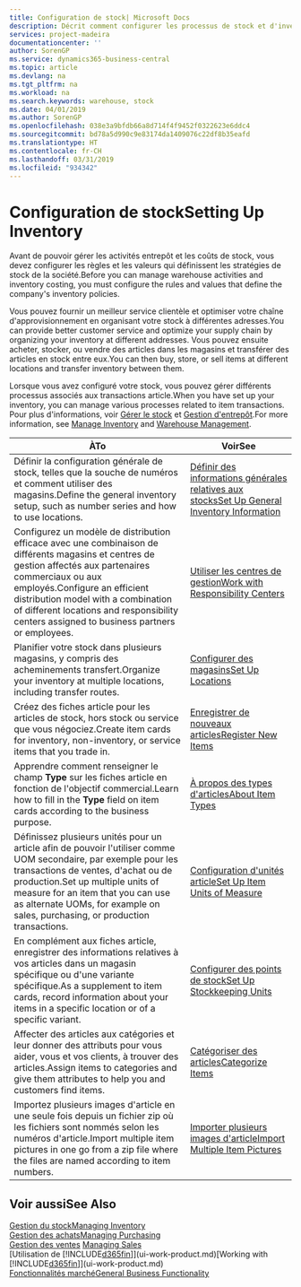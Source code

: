 ```yaml
---
title: Configuration de stock| Microsoft Docs
description: Décrit comment configurer les processus de stock et d'inventaire, y compris les acheminements pour le transfert et les magasins, tels que des entrepôts.
services: project-madeira
documentationcenter: ''
author: SorenGP
ms.service: dynamics365-business-central
ms.topic: article
ms.devlang: na
ms.tgt_pltfrm: na
ms.workload: na
ms.search.keywords: warehouse, stock
ms.date: 04/01/2019
ms.author: SorenGP
ms.openlocfilehash: 038e3a9bfdb66a8d714f4f9452f0322623e6ddc4
ms.sourcegitcommit: bd78a5d990c9e83174da1409076c22df8b35eafd
ms.translationtype: HT
ms.contentlocale: fr-CH
ms.lasthandoff: 03/31/2019
ms.locfileid: "934342"
---
```

# <a name="setting-up-inventory"></a><span data-ttu-id="5f0fd-103">Configuration de stock</span><span class="sxs-lookup"><span data-stu-id="5f0fd-103">Setting Up Inventory</span></span>
<span data-ttu-id="5f0fd-104">Avant de pouvoir gérer les activités entrepôt et les coûts de stock, vous devez configurer les règles et les valeurs qui définissent les stratégies de stock de la société.</span><span class="sxs-lookup"><span data-stu-id="5f0fd-104">Before you can manage warehouse activities and inventory costing, you must configure the rules and values that define the company's inventory policies.</span></span>

<span data-ttu-id="5f0fd-105">Vous pouvez fournir un meilleur service clientèle et optimiser votre chaîne d'approvisionnement en organisant votre stock à différentes adresses.</span><span class="sxs-lookup"><span data-stu-id="5f0fd-105">You can provide better customer service and optimize your supply chain by organizing your inventory at different addresses.</span></span> <span data-ttu-id="5f0fd-106">Vous pouvez ensuite acheter, stocker, ou vendre des articles dans les magasins et transférer des articles en stock entre eux.</span><span class="sxs-lookup"><span data-stu-id="5f0fd-106">You can then buy, store, or sell items at different locations and transfer inventory between them.</span></span>

<span data-ttu-id="5f0fd-107">Lorsque vous avez configuré votre stock, vous pouvez gérer différents processus associés aux transactions article.</span><span class="sxs-lookup"><span data-stu-id="5f0fd-107">When you have set up your inventory, you can manage various processes related to item transactions.</span></span> <span data-ttu-id="5f0fd-108">Pour plus d'informations, voir [Gérer le stock](inventory-manage-inventory.md) et [Gestion d'entrepôt](warehouse-manage-warehouse.md).</span><span class="sxs-lookup"><span data-stu-id="5f0fd-108">For more information, see [Manage Inventory](inventory-manage-inventory.md) and [Warehouse Management](warehouse-manage-warehouse.md).</span></span>

| <span data-ttu-id="5f0fd-109">À</span><span class="sxs-lookup"><span data-stu-id="5f0fd-109">To</span></span> | <span data-ttu-id="5f0fd-110">Voir</span><span class="sxs-lookup"><span data-stu-id="5f0fd-110">See</span></span> |
| --- | --- |
| <span data-ttu-id="5f0fd-111">Définir la configuration générale de stock, telles que la souche de numéros et comment utiliser des magasins.</span><span class="sxs-lookup"><span data-stu-id="5f0fd-111">Define the general inventory setup, such as number series and how to use locations.</span></span> |[<span data-ttu-id="5f0fd-112">Définir des informations générales relatives aux stocks</span><span class="sxs-lookup"><span data-stu-id="5f0fd-112">Set Up General Inventory Information</span></span>](inventory-how-setup-general.md) |
|<span data-ttu-id="5f0fd-113">Configurez un modèle de distribution efficace avec une combinaison de différents magasins et centres de gestion affectés aux partenaires commerciaux ou aux employés.</span><span class="sxs-lookup"><span data-stu-id="5f0fd-113">Configure an efficient distribution model with a combination of different locations and responsibility centers assigned to business partners or employees.</span></span>|[<span data-ttu-id="5f0fd-114">Utiliser les centres de gestion</span><span class="sxs-lookup"><span data-stu-id="5f0fd-114">Work with Responsibility Centers</span></span>](inventory-responsibility-centers.md)|
| <span data-ttu-id="5f0fd-115">Planifier votre stock dans plusieurs magasins, y compris des acheminements transfert.</span><span class="sxs-lookup"><span data-stu-id="5f0fd-115">Organize your inventory at multiple locations, including transfer routes.</span></span> |[<span data-ttu-id="5f0fd-116">Configurer des magasins</span><span class="sxs-lookup"><span data-stu-id="5f0fd-116">Set Up Locations</span></span>](inventory-how-register-new-items.md) |
| <span data-ttu-id="5f0fd-117">Créez des fiches article pour les articles de stock, hors stock ou service que vous négociez.</span><span class="sxs-lookup"><span data-stu-id="5f0fd-117">Create item cards for inventory, non-inventory, or service items that you trade in.</span></span> |[<span data-ttu-id="5f0fd-118">Enregistrer de nouveaux articles</span><span class="sxs-lookup"><span data-stu-id="5f0fd-118">Register New Items</span></span>](inventory-how-register-new-items.md) |
|<span data-ttu-id="5f0fd-119">Apprendre comment renseigner le champ **Type** sur les fiches article en fonction de l'objectif commercial.</span><span class="sxs-lookup"><span data-stu-id="5f0fd-119">Learn how to fill in the **Type** field on item cards according to the business purpose.</span></span>|[<span data-ttu-id="5f0fd-120">À propos des types d'articles</span><span class="sxs-lookup"><span data-stu-id="5f0fd-120">About Item Types</span></span>](inventory-about-item-types.md)|
|<span data-ttu-id="5f0fd-121">Définissez plusieurs unités pour un article afin de pouvoir l'utiliser comme UOM secondaire, par exemple pour les transactions de ventes, d'achat ou de production.</span><span class="sxs-lookup"><span data-stu-id="5f0fd-121">Set up multiple units of measure for an item that you can use as alternate UOMs, for example on sales, purchasing, or production transactions.</span></span>|[<span data-ttu-id="5f0fd-122">Configuration d'unités article</span><span class="sxs-lookup"><span data-stu-id="5f0fd-122">Set Up Item Units of Measure</span></span>](inventory-how-setup-units-of-measure.md)|
|<span data-ttu-id="5f0fd-123">En complément aux fiches article, enregistrer des informations relatives à vos articles dans un magasin spécifique ou d'une variante spécifique.</span><span class="sxs-lookup"><span data-stu-id="5f0fd-123">As a supplement to item cards, record information about your items in a specific location or of a specific variant.</span></span>|[<span data-ttu-id="5f0fd-124">Configurer des points de stock</span><span class="sxs-lookup"><span data-stu-id="5f0fd-124">Set Up Stockkeeping Units</span></span>](inventory-how-to-set-up-stockkeeping-units.md)|
| <span data-ttu-id="5f0fd-125">Affecter des articles aux catégories et leur donner des attributs pour vous aider, vous et vos clients, à trouver des articles.</span><span class="sxs-lookup"><span data-stu-id="5f0fd-125">Assign items to categories and give them attributes to help you and customers find items.</span></span> |[<span data-ttu-id="5f0fd-126">Catégoriser des articles</span><span class="sxs-lookup"><span data-stu-id="5f0fd-126">Categorize Items</span></span>](inventory-how-categorize-items.md) |
|<span data-ttu-id="5f0fd-127">Importez plusieurs images d'article en une seule fois depuis un fichier zip où les fichiers sont nommés selon les numéros d'article.</span><span class="sxs-lookup"><span data-stu-id="5f0fd-127">Import multiple item pictures in one go from a zip file where the files are named according to item numbers.</span></span>|[<span data-ttu-id="5f0fd-128">Importer plusieurs images d'article</span><span class="sxs-lookup"><span data-stu-id="5f0fd-128">Import Multiple Item Pictures</span></span>](inventory-how-import-item-pictures.md)|

## <a name="see-also"></a><span data-ttu-id="5f0fd-129">Voir aussi</span><span class="sxs-lookup"><span data-stu-id="5f0fd-129">See Also</span></span>
[<span data-ttu-id="5f0fd-130">Gestion du stock</span><span class="sxs-lookup"><span data-stu-id="5f0fd-130">Managing Inventory</span></span>](inventory-manage-inventory.md)  
[<span data-ttu-id="5f0fd-131">Gestion des achats</span><span class="sxs-lookup"><span data-stu-id="5f0fd-131">Managing Purchasing</span></span>](purchasing-manage-purchasing.md)  
<span data-ttu-id="5f0fd-132">[Gestion des ventes](sales-manage-sales.md)  </span><span class="sxs-lookup"><span data-stu-id="5f0fd-132">[Managing Sales](sales-manage-sales.md)  </span></span>  
<span data-ttu-id="5f0fd-133">[Utilisation de [!INCLUDE[d365fin](includes/d365fin_md.md)]](ui-work-product.md)</span><span class="sxs-lookup"><span data-stu-id="5f0fd-133">[Working with [!INCLUDE[d365fin](includes/d365fin_md.md)]](ui-work-product.md)</span></span>  
[<span data-ttu-id="5f0fd-134">Fonctionnalités marché</span><span class="sxs-lookup"><span data-stu-id="5f0fd-134">General Business Functionality</span></span>](ui-across-business-areas.md)
